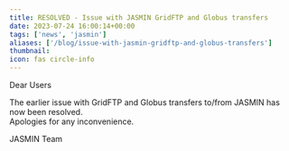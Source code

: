 ```yaml
---
title: RESOLVED - Issue with JASMIN GridFTP and Globus transfers
date: 2023-07-24 16:00:14+00:00
tags: ['news', 'jasmin']
aliases: ['/blog/issue-with-jasmin-gridftp-and-globus-transfers']
thumbnail: 
icon: fas circle-info
---
```


Dear Users  
  
The earlier issue with GridFTP and Globus transfers to/from JASMIN has now been resolved.  
Apologies for any inconvenience.  
  
JASMIN Team
